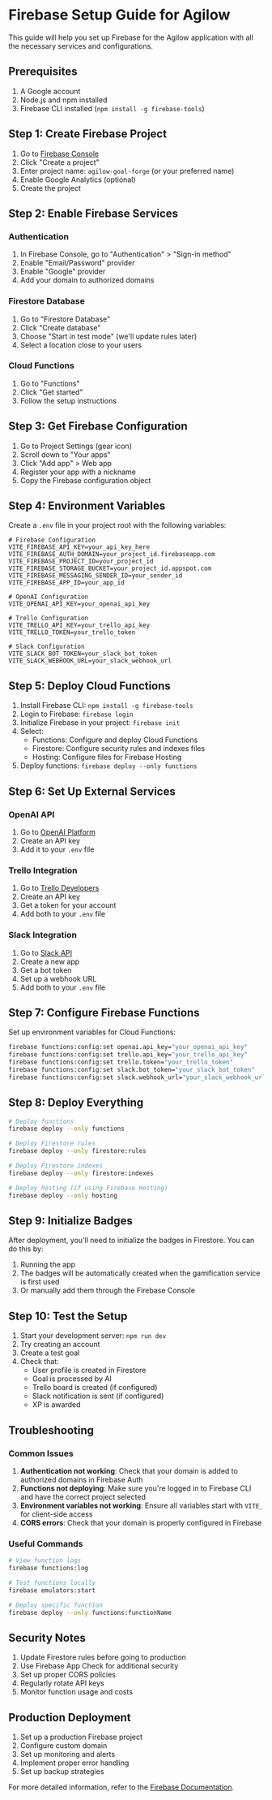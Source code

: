 # Firebase Setup Guide for Agilow

This guide will help you set up Firebase for the Agilow application with all the necessary services and configurations.

## Prerequisites

1. A Google account
2. Node.js and npm installed
3. Firebase CLI installed (`npm install -g firebase-tools`)

## Step 1: Create Firebase Project

1. Go to [Firebase Console](https://console.firebase.google.com/)
2. Click "Create a project"
3. Enter project name: `agilow-goal-forge` (or your preferred name)
4. Enable Google Analytics (optional)
5. Create the project

## Step 2: Enable Firebase Services

### Authentication
1. In Firebase Console, go to "Authentication" > "Sign-in method"
2. Enable "Email/Password" provider
3. Enable "Google" provider
4. Add your domain to authorized domains

### Firestore Database
1. Go to "Firestore Database"
2. Click "Create database"
3. Choose "Start in test mode" (we'll update rules later)
4. Select a location close to your users

### Cloud Functions
1. Go to "Functions"
2. Click "Get started"
3. Follow the setup instructions

## Step 3: Get Firebase Configuration

1. Go to Project Settings (gear icon)
2. Scroll down to "Your apps"
3. Click "Add app" > Web app
4. Register your app with a nickname
5. Copy the Firebase configuration object

## Step 4: Environment Variables

Create a `.env` file in your project root with the following variables:

```env
# Firebase Configuration
VITE_FIREBASE_API_KEY=your_api_key_here
VITE_FIREBASE_AUTH_DOMAIN=your_project_id.firebaseapp.com
VITE_FIREBASE_PROJECT_ID=your_project_id
VITE_FIREBASE_STORAGE_BUCKET=your_project_id.appspot.com
VITE_FIREBASE_MESSAGING_SENDER_ID=your_sender_id
VITE_FIREBASE_APP_ID=your_app_id

# OpenAI Configuration
VITE_OPENAI_API_KEY=your_openai_api_key

# Trello Configuration
VITE_TRELLO_API_KEY=your_trello_api_key
VITE_TRELLO_TOKEN=your_trello_token

# Slack Configuration
VITE_SLACK_BOT_TOKEN=your_slack_bot_token
VITE_SLACK_WEBHOOK_URL=your_slack_webhook_url
```

## Step 5: Deploy Cloud Functions

1. Install Firebase CLI: `npm install -g firebase-tools`
2. Login to Firebase: `firebase login`
3. Initialize Firebase in your project: `firebase init`
4. Select:
   - Functions: Configure and deploy Cloud Functions
   - Firestore: Configure security rules and indexes files
   - Hosting: Configure files for Firebase Hosting
5. Deploy functions: `firebase deploy --only functions`

## Step 6: Set Up External Services

### OpenAI API
1. Go to [OpenAI Platform](https://platform.openai.com/)
2. Create an API key
3. Add it to your `.env` file

### Trello Integration
1. Go to [Trello Developers](https://developer.atlassian.com/cloud/trello/)
2. Create an API key
3. Get a token for your account
4. Add both to your `.env` file

### Slack Integration
1. Go to [Slack API](https://api.slack.com/)
2. Create a new app
3. Get a bot token
4. Set up a webhook URL
5. Add both to your `.env` file

## Step 7: Configure Firebase Functions

Set up environment variables for Cloud Functions:

```bash
firebase functions:config:set openai.api_key="your_openai_api_key"
firebase functions:config:set trello.api_key="your_trello_api_key"
firebase functions:config:set trello.token="your_trello_token"
firebase functions:config:set slack.bot_token="your_slack_bot_token"
firebase functions:config:set slack.webhook_url="your_slack_webhook_url"
```

## Step 8: Deploy Everything

```bash
# Deploy functions
firebase deploy --only functions

# Deploy Firestore rules
firebase deploy --only firestore:rules

# Deploy Firestore indexes
firebase deploy --only firestore:indexes

# Deploy hosting (if using Firebase Hosting)
firebase deploy --only hosting
```

## Step 9: Initialize Badges

After deployment, you'll need to initialize the badges in Firestore. You can do this by:

1. Running the app
2. The badges will be automatically created when the gamification service is first used
3. Or manually add them through the Firebase Console

## Step 10: Test the Setup

1. Start your development server: `npm run dev`
2. Try creating an account
3. Create a test goal
4. Check that:
   - User profile is created in Firestore
   - Goal is processed by AI
   - Trello board is created (if configured)
   - Slack notification is sent (if configured)
   - XP is awarded

## Troubleshooting

### Common Issues

1. **Authentication not working**: Check that your domain is added to authorized domains in Firebase Auth
2. **Functions not deploying**: Make sure you're logged in to Firebase CLI and have the correct project selected
3. **Environment variables not working**: Ensure all variables start with `VITE_` for client-side access
4. **CORS errors**: Check that your domain is properly configured in Firebase

### Useful Commands

```bash
# View function logs
firebase functions:log

# Test functions locally
firebase emulators:start

# Deploy specific function
firebase deploy --only functions:functionName
```

## Security Notes

1. Update Firestore rules before going to production
2. Use Firebase App Check for additional security
3. Set up proper CORS policies
4. Regularly rotate API keys
5. Monitor function usage and costs

## Production Deployment

1. Set up a production Firebase project
2. Configure custom domain
3. Set up monitoring and alerts
4. Implement proper error handling
5. Set up backup strategies

For more detailed information, refer to the [Firebase Documentation](https://firebase.google.com/docs).

